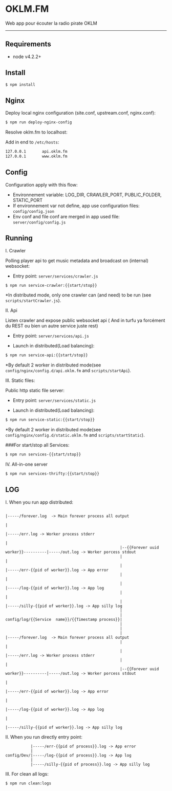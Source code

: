 OKLM.FM
===================

Web app pour écouter la radio pirate OKLM

----------


Requirements
-------------

* node v4.2.2+


Install
-------------

```sh
$ npm install
```


Nginx
-------------

Deploy local nginx configuration (site.conf, upstream.conf, nginx.conf):

```sh
$ npm run deploy-nginx-config
```

Resolve oklm.fm to localhost:

Add in end to ```/etc/hosts```:
 
```sh
127.0.0.1       api.oklm.fm
127.0.0.1       www.oklm.fm
```


Config
-------------

Configuration apply with this flow:

- Environnement variable: LOG_DIR, CRAWLER_PORT, PUBLIC_FOLDER, STATIC_PORT
- If environnement var not define, app use configuration files: ```config/config.json```
- Env conf and file conf are merged in app used file: ```server/config/config.js```


Running
-------------


I. Crawler

Polling player api to get music metadata and broadcast on (internal) websocket:

- Entry point: ```server/services/crawler.js```

```sh
$ npm run service-crawler:{{start/stop}}
```

*In distributed mode, only one crawler can (and need) to be run (see ```scripts/startCrawler.js```). 


II. Api

Listen crawler and expose public websocket api ( And in turfu ya forcément du REST ou bien un autre service juste rest)

- Entry point: ```server/services/api.js```

- Launch in distributed(Load balancing):

```sh
$ npm run service-api:{{start/stop}}
```

*By default 2 worker in distributed mode(see ```config/nginx/config.d/api.oklm.fm``` and ```scripts/startApi```). 


III. Static files:

Public http static file server:

- Entry point: ```server/services/static.js```

- Launch in distributed(Load balancing):

```sh
$ npm run service-static:{{start/stop}}
```

*By default 2 worker in distributed mode(see ```config/nginx/config.d/static.oklm.fm``` and ```scripts/startStatic```). 

 
###For start/stop all Services:

```sh
$ npm run services-{{start/stop}}
```

IV. All-in-one server

```sh
$ npm run services-thrifty:{{start/stop}}
```

LOG
-------------

I. When you run app distributed:


```
                                                                                      |-----/forever.log  -> Main forever process all output
                                                                                      |
                                                                                      |-----/err.log -> Worker process stderr
                                                                                      |
                                                  |--{{Forever uuid worker}}----------|-----/out.log -> Worker porcess stdout
                                                  |                                   |
                                                  |                                   |-----/err-{{pid of worker}}.log -> App error
                                                  |                                   |
                                                  |                                   |-----/log-{{pid of worker}}.log -> App log
                                                  |                                   |
                                                  |                                   |-----/silly-{{pid of worker}}.log -> App silly log
                                                  |
                                                  |
config/log/{{Service  name}}/{{Timestamp process}}|
                                                  |                                
                                                  |                                       
                                                  |                                   |-----/forever.log  -> Main forever process all output
                                                  |                                   |
                                                  |                                   |-----/err.log -> Worker process stderr
                                                  |                                   |
                                                  |--{{Forever uuid worker}}----------|-----/out.log -> Worker porcess stdout
                                                                                      |
                                                                                      |-----/err-{{pid of worker}}.log -> App error
                                                                                      |
                                                                                      |-----/log-{{pid of worker}}.log -> App log
                                                                                      |
                                                                                      |-----/silly-{{pid of worker}}.log -> App silly log
```                                                                                    


II. When you run directly entry point:


```  
           |-----/err-{{pid of process}}.log -> App error
           |
config/Dev/|-----/log-{{pid of process}}.log -> App log
           |
           |-----/silly-{{pid of process}}.log -> App silly log
```  
 
 
III. For clean all logs:

```sh
$ npm run clean:logs
```
